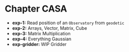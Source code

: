 # Chapter CASA

- **exp-1:** Read position of an `Observatory` from `geodetic`
- **exp-2:** Arrays, Vector, Matrix, Cube
- **exp-3:** Matrix Multiplication
- **exp-4:** Everything Gaussian
- **exp-gridder:** WIP Gridder
